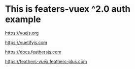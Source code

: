 # This is featers-vuex ^2.0 auth example

https://vuejs.org

https://vuetifyjs.com

https://docs.feathersjs.com

https://feathers-vuex.feathers-plus.com
